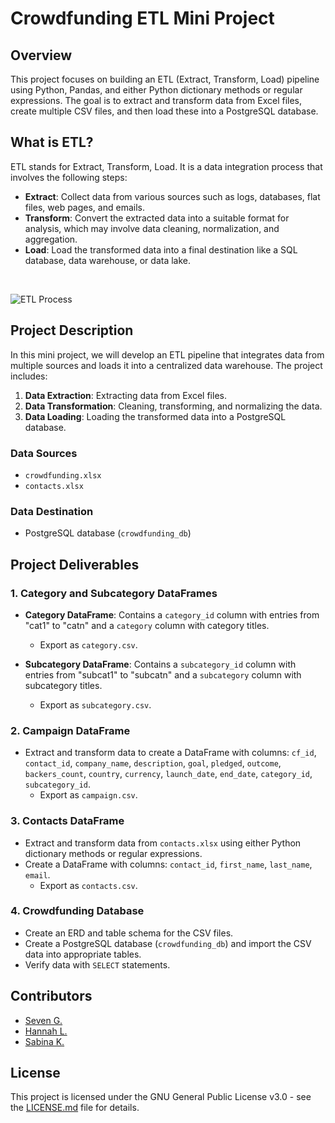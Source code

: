 # Crowdfunding ETL Mini Project

## Overview

This project focuses on building an ETL (Extract, Transform, Load) pipeline using Python, Pandas, and either Python dictionary methods or regular expressions. The goal is to extract and transform data from Excel files, create multiple CSV files, and then load these into a PostgreSQL database.

## What is ETL?

ETL stands for Extract, Transform, Load. It is a data integration process that involves the following steps:

- **Extract**: Collect data from various sources such as logs, databases, flat files, web pages, and emails.
- **Transform**: Convert the extracted data into a suitable format for analysis, which may involve data cleaning, normalization, and aggregation.
- **Load**: Load the transformed data into a final destination like a SQL database, data warehouse, or data lake.

<p>&nbsp;</p>

![ETL Process](https://s7280.pcdn.co/wp-content/uploads/2021/12/ETL-Pipeline-Extract-transform-load-basics.png)

## Project Description

In this mini project, we will develop an ETL pipeline that integrates data from multiple sources and loads it into a centralized data warehouse. The project includes:

1. **Data Extraction**: Extracting data from Excel files.
2. **Data Transformation**: Cleaning, transforming, and normalizing the data.
3. **Data Loading**: Loading the transformed data into a PostgreSQL database.

### Data Sources

- `crowdfunding.xlsx`
- `contacts.xlsx`

### Data Destination

- PostgreSQL database (`crowdfunding_db`)

## Project Deliverables

### 1. Category and Subcategory DataFrames

- **Category DataFrame**: Contains a `category_id` column with entries from "cat1" to "catn" and a `category` column with category titles.
  - Export as `category.csv`.
  
- **Subcategory DataFrame**: Contains a `subcategory_id` column with entries from "subcat1" to "subcatn" and a `subcategory` column with subcategory titles.
  - Export as `subcategory.csv`.

### 2. Campaign DataFrame

- Extract and transform data to create a DataFrame with columns: `cf_id`, `contact_id`, `company_name`, `description`, `goal`, `pledged`, `outcome`, `backers_count`, `country`, `currency`, `launch_date`, `end_date`, `category_id`, `subcategory_id`.
  - Export as `campaign.csv`.

### 3. Contacts DataFrame

- Extract and transform data from `contacts.xlsx` using either Python dictionary methods or regular expressions.
- Create a DataFrame with columns: `contact_id`, `first_name`, `last_name`, `email`.
  - Export as `contacts.csv`.

### 4. Crowdfunding Database

- Create an ERD and table schema for the CSV files.
- Create a PostgreSQL database (`crowdfunding_db`) and import the CSV data into appropriate tables.
- Verify data with `SELECT` statements.



## Contributors

- [Seven G.](https://github.com/DenverEro)
- [Hannah L.](https://github.com/partnerusername)
- [Sabina K.](https://github.com/Sabinak00)

## License

This project is licensed under the GNU General Public License v3.0 - see the [LICENSE.md](LICENSE.md) file for details.
